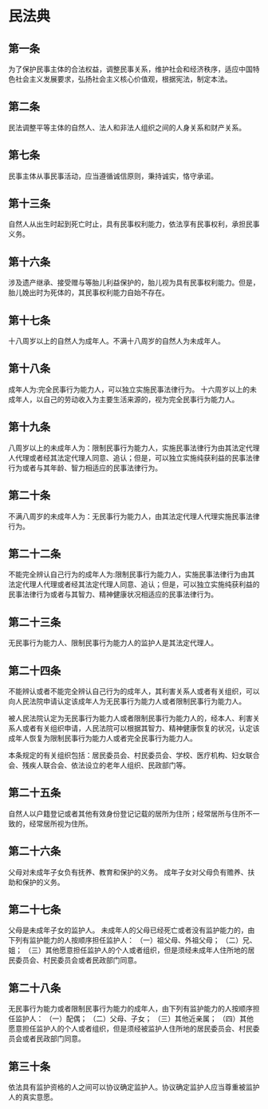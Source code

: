 # 民法典

## 第一条
为了保护民事主体的合法权益，调整民事关系，维护社会和经济秩序，适应中国特色社会主义发展要求，弘扬社会主义核心价值观，根据宪法，制定本法。

## 第二条
民法调整平等主体的自然人、法人和非法人组织之间的人身关系和财产关系。

## 第七条
民事主体从事民事活动，应当遵循诚信原则，秉持诚实，恪守承诺。

## 第十三条
自然人从出生时起到死亡时止，具有民事权利能力，依法享有民事权利，承担民事义务。

## 第十六条
涉及遗产继承、接受赠与等胎儿利益保护的，胎儿视为具有民事权利能力。但是，胎儿娩出时为死体的，其民事权利能力自始不存在。

## 第十七条
十八周岁以上的自然人为成年人。不满十八周岁的自然人为未成年人。

## 第十八条
成年人为:完全民事行为能力人，可以独立实施民事法律行为。
十六周岁以上的未成年人，以自己的劳动收入为主要生活来源的，视为完全民事行为能力人。
## 第十九条
八周岁以上的未成年人为：限制民事行为能力人，实施民事法律行为由其法定代理人代理或者经其法定代理人同意、追认；但是，可以独立实施纯获利益的民事法律行为或者与其年龄、智力相适应的民事法律行为。

## 第二十条
不满八周岁的未成年人为：无民事行为能力人，由其法定代理人代理实施民事法律行为。

## 第二十二条
不能完全辨认自己行为的成年人为:限制民事行为能力人，实施民事法律行为由其法定代理人代理或者经其法定代理人同意、追认；但是，可以独立实施纯获利益的民事法律行为或者与其智力、精神健康状况相适应的民事法律行为。

## 第二十三条
无民事行为能力人、限制民事行为能力人的监护人是其法定代理人。

## 第二十四条
不能辨认或者不能完全辨认自己行为的成年人，其利害关系人或者有关组织，可以向人民法院申请认定该成年人为无民事行为能力人或者限制民事行为能力人。

被人民法院认定为无民事行为能力人或者限制民事行为能力人的，经本人、利害关系人或者有关组织申请，人民法院可以根据其智力、精神健康恢复的状况，认定该成年人恢复为限制民事行为能力人或者完全民事行为能力人。

本条规定的有关组织包括：居民委员会、村民委员会、学校、医疗机构、妇女联合会、残疾人联合会、依法设立的老年人组织、民政部门等。

## 第二十五条
自然人以户籍登记或者其他有效身份登记记载的居所为住所；经常居所与住所不一致的，经常居所视为住所。

## 第二十六条
父母对未成年子女负有抚养、教育和保护的义务。
成年子女对父母负有赡养、扶助和保护的义务。

## 第二十七条
父母是未成年子女的监护人。
未成年人的父母已经死亡或者没有监护能力的，由下列有监护能力的人按顺序担任监护人：
（一）祖父母、外祖父母；
（二）兄、姐；
（三）其他愿意担任监护人的个人或者组织，但是须经未成年人住所地的居民委员会、村民委员会或者民政部门同意。

## 第二十八条
无民事行为能力或者限制民事行为能力的成年人，由下列有监护能力的人按顺序担任监护人：
（一）配偶；
（二）父母、子女；
（三）其他近亲属；
（四）其他愿意担任监护人的个人或者组织，但是须经被监护人住所地的居民委员会、村民委员会或者民政部门同意。

## 第三十条
依法具有监护资格的人之间可以协议确定监护人。协议确定监护人应当尊重被监护人的真实意愿。
